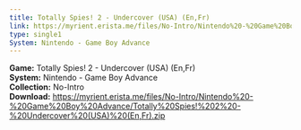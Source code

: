 ```yaml
---
title: Totally Spies! 2 - Undercover (USA) (En,Fr)
link: https://myrient.erista.me/files/No-Intro/Nintendo%20-%20Game%20Boy%20Advance/Totally%20Spies!%202%20-%20Undercover%20(USA)%20(En,Fr).zip
type: single1
System: Nintendo - Game Boy Advance
---
```

<b>Game:</b> Totally Spies! 2 - Undercover (USA) (En,Fr)<br>
<b>System:</b> Nintendo - Game Boy Advance<br>
<b>Collection:</b> No-Intro<br>
<b>Download:</b> https://myrient.erista.me/files/No-Intro/Nintendo%20-%20Game%20Boy%20Advance/Totally%20Spies!%202%20-%20Undercover%20(USA)%20(En,Fr).zip